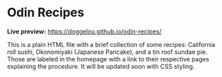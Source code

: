 # Odin Recipes

**Live preview:** https://doggelou.github.io/odin-recipes/

This is a plain HTML file with a brief collection of some recipes: California roll sushi, Okonomiyaki (Japanese Pancake), and a tin roof sundae pie. Those are labeled in the homepage with a link to their respective pages explaining the procedure. It will be updated soon with CSS styling.
